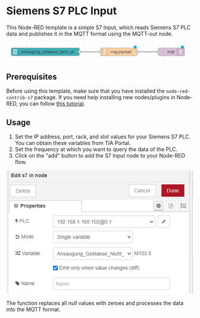 # Siemens S7 PLC Input

This Node-RED template is a simple S7 Input, which reads Siemens S7 PLC data and publishes it in the MQTT format using the MQTT-out node.

![](./2022-10-05_15h57_32.png)

## Prerequisites
Before using this template, make sure that you have installed the `node-red-contrib-s7` package. If you need help installing new nodes/plugins in Node-RED, you can follow [this tutorial](https://learn.umh.app/course/how-to-install-new-nodes-plugins-in-node-red/).

## Usage

1. Set the IP address, port, rack, and slot values for your Siemens S7 PLC. You can obtain these variables from TIA Portal.
2. Set the frequency at which you want to query the data of the PLC.
3. Click on the "add" button to add the S7 Input node to your Node-RED flow.

![](./2022-10-05_16h13_10.png)

The function replaces all null values with zeroes and processes the data into the MQTT format.

